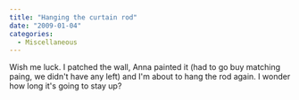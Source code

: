 ```yaml
---
title: "Hanging the curtain rod"
date: "2009-01-04"
categories: 
  - Miscellaneous
---
```


Wish me luck. I patched the wall, Anna painted it (had to go buy matching paing, we didn't have any left) and I'm about to hang the rod again. I wonder how long it's going to stay up?
